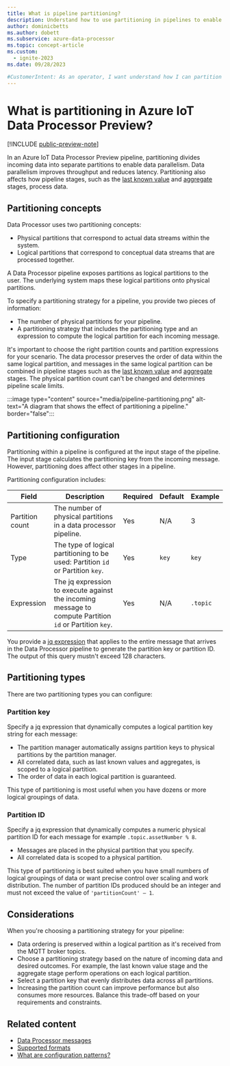 ```yaml
---
title: What is pipeline partitioning?
description: Understand how to use partitioning in pipelines to enable parallelism. Partitioning can improve throughput and reduce latency
author: dominicbetts
ms.author: dobett
ms.subservice: azure-data-processor
ms.topic: concept-article
ms.custom:
  - ignite-2023
ms.date: 09/28/2023

#CustomerIntent: As an operator, I want understand how I can partition my data into multiple pipeline instances so that I can improve throughput and reduce latency.
---
```


# What is partitioning in Azure IoT Data Processor Preview?

[!INCLUDE [public-preview-note](../includes/public-preview-note.md)]

In an Azure IoT Data Processor Preview pipeline, partitioning divides incoming data into separate partitions to enable data parallelism. Data parallelism improves throughput and reduces latency. Partitioning also affects how pipeline stages, such as the [last known value](howto-configure-lkv-stage.md) and [aggregate](howto-configure-aggregate-stage.md) stages, process data.


## Partitioning concepts

Data Processor uses two partitioning concepts:

- Physical partitions that correspond to actual data streams within the system.
- Logical partitions that correspond to conceptual data streams that are processed together.

A Data Processor pipeline exposes partitions as logical partitions to the user. The underlying system maps these logical partitions onto physical partitions.

To specify a partitioning strategy for a pipeline, you provide two pieces of information:

- The number of physical partitions for your pipeline.
- A partitioning strategy that includes the partitioning type and an expression to compute the logical partition for each incoming message.

It's important to choose the right partition counts and partition expressions for your scenario. The data processor preserves the order of data within the same logical partition, and messages in the same logical partition can be combined in pipeline stages such as the [last known value](howto-configure-lkv-stage.md) and [aggregate](howto-configure-aggregate-stage.md) stages. The physical partition count can't be changed and determines pipeline scale limits.

:::image type="content" source="media/pipeline-partitioning.png" alt-text="A diagram that shows the effect of partitioning a pipeline." border="false":::

## Partitioning configuration

Partitioning within a pipeline is configured at the input stage of the pipeline. The input stage calculates the partitioning key from the incoming message. However, partitioning does affect other stages in a pipeline.

Partitioning configuration includes:

| Field | Description | Required | Default | Example |
| ----- | ----------- | -------- | ------- | ------- |
| Partition count | The number of physical partitions in a data processor pipeline. | Yes | N/A | 3 |
| Type | The type of logical partitioning to be used: Partition `id` or Partition `key`. | Yes | `key` | `key` |
| Expression | The jq expression to execute against the incoming message to compute Partition `id` or Partition `key`. | Yes | N/A | `.topic` |

You provide a [jq expression](concept-jq-expression.md) that applies to the entire message that arrives in the Data Processor pipeline to generate the partition key or partition ID. The output of this query mustn't exceed 128 characters.

## Partitioning types

There are two partitioning types you can configure:

### Partition key

Specify a jq expression that dynamically computes a logical partition key string for each message:

- The partition manager automatically assigns partition keys to physical partitions by the partition manager.
- All correlated data, such as last known values and aggregates, is scoped to a logical partition.
- The order of data in each logical partition is guaranteed.

This type of partitioning is most useful when you have dozens or more logical groupings of data.

### Partition ID

Specify a jq expression that dynamically computes a numeric physical partition ID for each message for example `.topic.assetNumber % 8`.

- Messages are placed in the physical partition that you specify.
- All correlated data is scoped to a physical partition.

This type of partitioning is best suited when you have small numbers of logical groupings of data or want precise control over scaling and work distribution. The number of partition IDs produced should be an integer and must not exceed the value of `'partitionCount' – 1`.

## Considerations

When you're choosing a partitioning strategy for your pipeline:

- Data ordering is preserved within a logical partition as it's received from the MQTT broker topics.
- Choose a partitioning strategy based on the nature of incoming data and desired outcomes. For example, the last known value stage and the aggregate stage perform operations on each logical partition.
- Select a partition key that evenly distributes data across all partitions.
- Increasing the partition count can improve performance but also consumes more resources. Balance this trade-off based on your requirements and constraints.

## Related content

- [Data Processor messages](concept-message-structure.md)
- [Supported formats](concept-supported-formats.md)
- [What are configuration patterns?](concept-configuration-patterns.md)
